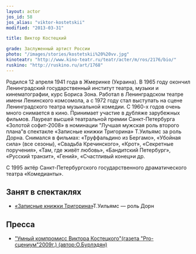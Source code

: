 ```yaml
---
layout: actor
jos_id: 58
jos_alias: "viktor-kostetskii"
modified: "2013-03-31"

title: Виктор Костецкий

grade: Заслуженный артист России
photo: "/images/stories/kostetskii%20%20vv.jpg"
kinoteatr: "http://www.kino-teatr.ru/teatr/acter/m/ros/2176/bio/"
ruskino: "http://ruskino.ru/art/1768"
---
```


Родился 12 апреля 1941 года в Жмеринке (Украина). В 1965 году окончил Ленинградский государственный институт театра, музыки и кинематографии, курс Бориса Зона. Работал в Ленинградском театре имени Ленинского комсомола, а с 1972 году стал выступать на сцене Ленинградского театра музыкальной комедии. С 1960-х годов очень много снимается в кино. Принимает участие в дубляже зарубежных фильмов. Лауреат высшей театральной премии Санкт-Петербурга «Золотой софит-2008» в номинации "Лучшая мужская роль второго плана"в спектакле «Записные книжки Тригорина» Т.Уильямс за роль Дорна. Снимался в фильмах: «Труффальдино из Бергамо», «Убойная сила» (все сезоны), «Свадьба Кречинского», «Крот», «Секретные поручения», «Там, где живёт любовь», «Бандитский Петербург», «Русский транзит», «Гений», «Счастливый конец»и др.

С 1995 актёр Санкт-Петербургского государственного драматического театра «Комедианты».

## Занят в спектаклях

- [«Записные книжки Тригорина»](72-trigorin.html)Т.Уильямс — роль Дорн

## Пресса

- ["Умный компромисс Виктора Костецкого"(газета "Pro-сцениум"2009г.) (автор:О.Бурлэдян)](271-pressa-viktor-kostetskii.html)

